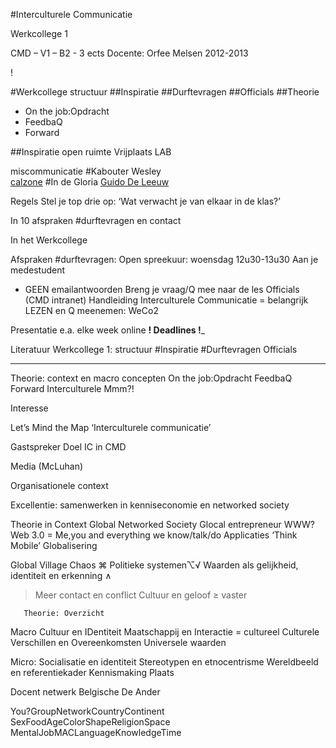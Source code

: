 #Interculturele Communicatie
 
Werkcollege 1

CMD – V1 – B2 -  3 ects
Docente: Orfee Melsen
2012-2013

!

#Werkcollege structuur
##Inspiratie
##Durftevragen
##Officials 
##Theorie
- On the job:Opdracht
- FeedbaQ
- Forward

##Inspiratie
open ruimte 
Vrijplaats 
LAB

miscommunicatie 
#Kabouter Wesley                        
[calzone](http://www.youtube.com/watch?v=qtYdQgtzcE8)
#In de Gloria
[Guido De Leeuw](http://www.youtube.com/watch?v=_D2rDLjtmZE)
 

Regels
Stel je top drie op:
‘Wat verwacht je van elkaar in de klas?’

In 10 afspraken
#durftevragen en contact

In het Werkcollege

Afspraken #durftevragen:
Open spreekuur: woensdag 12u30-13u30
Aan je medestudent
- GEEN emailantwoorden
Breng je vraag/Q mee naar de les
Officials
(CMD intranet)
Handleiding Interculturele Communicatie
= belangrijk
LEZEN en Q meenemen: WeCo2

Presentatie e.a. elke week online
____________! Deadlines !_____________



Literatuur
Werkcollege 1: structuur
#Inspiratie
#Durftevragen
Officials
____________________________________________________________________________________
Theorie: context en macro concepten
On the job:Opdracht
FeedbaQ
Forward
Interculturele Mmm?!

Interesse

Let’s Mind the Map 
‘Interculturele communicatie’

Gastspreker
Doel IC in CMD

Media (McLuhan)
 
Organisationele context

Excellentie: samenwerken in 
kenniseconomie en networked society

Theorie in Context
Global Networked Society
Glocal entrepreneur
WWW? Web 3.0 = Me,you and everything we know/talk/do
Applicaties   ‘Think Mobile’
Globalisering

Global Village 
Chaos  ⌘
Politieke systemen⌥√
Waarden als gelijkheid, identiteit en erkenning ∧

> Meer contact en conflict
> Cultuur en geloof ≥ vaster

       Theorie: Overzicht
Macro 
Cultuur en IDentiteit
Maatschappij en Interactie = cultureel
Culturele Verschillen en Overeenkomsten
Universele waarden

Micro: 
Socialisatie en identiteit
Stereotypen en etnocentrisme 
Wereldbeeld en referentiekader
Kennismaking
Plaats


Docent
netwerk
Belgische
De Ander

You?GroupNetworkCountryContinent
SexFoodAgeColorShapeReligionSpace
MentalJobMACLanguageKnowledgeTime

